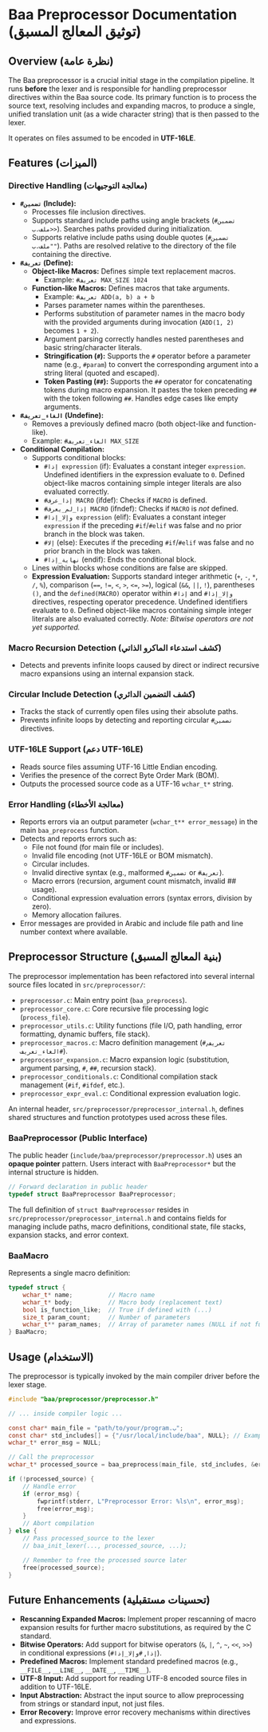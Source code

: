 # Baa Preprocessor Documentation (توثيق المعالج المسبق)

## Overview (نظرة عامة)

The Baa preprocessor is a crucial initial stage in the compilation pipeline. It runs **before** the lexer and is responsible for handling preprocessor directives within the Baa source code. Its primary function is to process the source text, resolving includes and expanding macros, to produce a single, unified translation unit (as a wide character string) that is then passed to the lexer.

It operates on files assumed to be encoded in **UTF-16LE**.

## Features (الميزات)

### Directive Handling (معالجة التوجيهات)

- **`#تضمين` (Include):**
    - Processes file inclusion directives.
    - Supports standard include paths using angle brackets (`#تضمين <ملف.ب>`). Searches paths provided during initialization.
    - Supports relative include paths using double quotes (`#تضمين "ملف.ب"`). Paths are resolved relative to the directory of the file containing the directive.
- **`#تعريف` (Define):**
    - **Object-like Macros:** Defines simple text replacement macros.
        - Example: `#تعريف MAX_SIZE 1024`
    - **Function-like Macros:** Defines macros that take arguments.
        - Example: `#تعريف ADD(a, b) a + b`
        - Parses parameter names within the parentheses.
        - Performs substitution of parameter names in the macro body with the provided arguments during invocation (`ADD(1, 2)` becomes `1 + 2`).
        - Argument parsing correctly handles nested parentheses and basic string/character literals.
        - **Stringification (`#`):** Supports the `#` operator before a parameter name (e.g., `#param`) to convert the corresponding argument into a string literal (quoted and escaped).
        - **Token Pasting (`##`):** Supports the `##` operator for concatenating tokens during macro expansion. It pastes the token preceding `##` with the token following `##`. Handles edge cases like empty arguments.
- **`#الغاء_تعريف` (Undefine):**
    - Removes a previously defined macro (both object-like and function-like).
    - Example: `#الغاء_تعريف MAX_SIZE`
- **Conditional Compilation:**
    - Supports conditional blocks:
        - `#إذا expression` (if): Evaluates a constant integer `expression`. Undefined identifiers in the expression evaluate to `0`. Defined object-like macros containing simple integer literals are also evaluated correctly.
        - `#إذا_عرف MACRO` (ifdef): Checks if `MACRO` is defined.
        - `#إذا_لم_يعرف MACRO` (ifndef): Checks if `MACRO` is *not* defined.
        - `#وإلا_إذا expression` (elif): Evaluates a constant integer `expression` if the preceding `#if`/`#elif` was false and no prior branch in the block was taken.
        - `#إلا` (else): Executes if the preceding `#if`/`#elif` was false and no prior branch in the block was taken.
        - `#نهاية_إذا` (endif): Ends the conditional block.
    - Lines within blocks whose conditions are false are skipped.
    - **Expression Evaluation:** Supports standard integer arithmetic (`+`, `-`, `*`, `/`, `%`), comparison (`==`, `!=`, `<`, `>`, `<=`, `>=`), logical (`&&`, `||`, `!`), parentheses `()`, and the `defined(MACRO)` operator within `#إذا` and `#وإلا_إذا` directives, respecting operator precedence. Undefined identifiers evaluate to `0`. Defined object-like macros containing simple integer literals are also evaluated correctly. *Note: Bitwise operators are not yet supported.*

### Macro Recursion Detection (كشف استدعاء الماكرو الذاتي)
- Detects and prevents infinite loops caused by direct or indirect recursive macro expansions using an internal expansion stack.

### Circular Include Detection (كشف التضمين الدائري)

- Tracks the stack of currently open files using their absolute paths.
- Prevents infinite loops by detecting and reporting circular `#تضمين` directives.

### UTF-16LE Support (دعم UTF-16LE)

- Reads source files assuming UTF-16 Little Endian encoding.
- Verifies the presence of the correct Byte Order Mark (BOM).
- Outputs the processed source code as a UTF-16 `wchar_t*` string.

### Error Handling (معالجة الأخطاء)

- Reports errors via an output parameter (`wchar_t** error_message`) in the main `baa_preprocess` function.
- Detects and reports errors such as:
    - File not found (for main file or includes).
    - Invalid file encoding (not UTF-16LE or BOM mismatch).
    - Circular includes.
    - Invalid directive syntax (e.g., malformed `#تضمين` or `#تعريف`).
    - Macro errors (recursion, argument count mismatch, invalid ## usage).
    - Conditional expression evaluation errors (syntax errors, division by zero).
    - Memory allocation failures.
- Error messages are provided in Arabic and include file path and line number context where available.

## Preprocessor Structure (بنية المعالج المسبق)

The preprocessor implementation has been refactored into several internal source files located in `src/preprocessor/`:
- `preprocessor.c`: Main entry point (`baa_preprocess`).
- `preprocessor_core.c`: Core recursive file processing logic (`process_file`).
- `preprocessor_utils.c`: Utility functions (file I/O, path handling, error formatting, dynamic buffers, file stack).
- `preprocessor_macros.c`: Macro definition management (`#تعريف`, `#الغاء_تعريف`).
- `preprocessor_expansion.c`: Macro expansion logic (substitution, argument parsing, `#`, `##`, recursion stack).
- `preprocessor_conditionals.c`: Conditional compilation stack management (`#if`, `#ifdef`, etc.).
- `preprocessor_expr_eval.c`: Conditional expression evaluation logic.

An internal header, `src/preprocessor/preprocessor_internal.h`, defines shared structures and function prototypes used across these files.

### BaaPreprocessor (Public Interface)

The public header (`include/baa/preprocessor/preprocessor.h`) uses an **opaque pointer** pattern. Users interact with `BaaPreprocessor*` but the internal structure is hidden.

```c
// Forward declaration in public header
typedef struct BaaPreprocessor BaaPreprocessor;
```
The full definition of `struct BaaPreprocessor` resides in `src/preprocessor/preprocessor_internal.h` and contains fields for managing include paths, macro definitions, conditional state, file stacks, expansion stacks, and error context.

### BaaMacro

Represents a single macro definition:

```c
typedef struct {
    wchar_t* name;          // Macro name
    wchar_t* body;          // Macro body (replacement text)
    bool is_function_like;  // True if defined with (...)
    size_t param_count;     // Number of parameters
    wchar_t** param_names;  // Array of parameter names (NULL if not function-like)
} BaaMacro;
```

## Usage (الاستخدام)

The preprocessor is typically invoked by the main compiler driver before the lexer stage.

```c
#include "baa/preprocessor/preprocessor.h"

// ... inside compiler logic ...

const char* main_file = "path/to/your/program.ب";
const char* std_includes[] = {"/usr/local/include/baa", NULL}; // Example include paths
wchar_t* error_msg = NULL;

// Call the preprocessor
wchar_t* processed_source = baa_preprocess(main_file, std_includes, &error_msg);

if (!processed_source) {
    // Handle error
    if (error_msg) {
        fwprintf(stderr, L"Preprocessor Error: %ls\n", error_msg);
        free(error_msg);
    }
    // Abort compilation
} else {
    // Pass processed_source to the lexer
    // baa_init_lexer(..., processed_source, ...);

    // Remember to free the processed source later
    free(processed_source);
}
```

## Future Enhancements (تحسينات مستقبلية)

- **Rescanning Expanded Macros:** Implement proper rescanning of macro expansion results for further macro substitutions, as required by the C standard.
- **Bitwise Operators:** Add support for bitwise operators (`&`, `|`, `^`, `~`, `<<`, `>>`) in conditional expressions (`#إذا`, `#وإلا_إذا`).
- **Predefined Macros:** Implement standard predefined macros (e.g., `__FILE__`, `__LINE__`, `__DATE__`, `__TIME__`).
- **UTF-8 Input:** Add support for reading UTF-8 encoded source files in addition to UTF-16LE.
- **Input Abstraction:** Abstract the input source to allow preprocessing from strings or standard input, not just files.
- **Error Recovery:** Improve error recovery mechanisms within directives and expressions.
